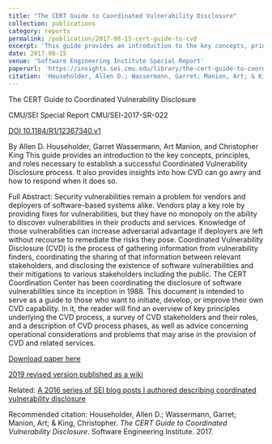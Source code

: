 ```yaml
---
title: "The CERT Guide to Coordinated Vulnerability Disclosure"
collection: publications
category: reports
permalink: /publication/2017-08-15-cert-guide-to-cvd
excerpt: 'This guide provides an introduction to the key concepts, principles, and roles necessary to establish a successful Coordinated Vulnerability Disclosure process. It also provides insights into how CVD can go awry and how to respond when it does so.'
date: 2017-08-15
venue: 'Software Engineering Institute Special Report'
paperurl: 'https://insights.sei.cmu.edu/library/the-cert-guide-to-coordinated-vulnerability-disclosure-2/'
citation: 'Householder, Allen D.; Wassermann, Garret; Manion, Art; & King, Christopher. <i>The CERT Guide to Coordinated Vulnerability Disclosure</i>. Software Engineering Institute. 2017. https://insights.sei.cmu.edu/library/the-cert-guide-to-coordinated-vulnerability-disclosure-2/'
---
```

The CERT Guide to Coordinated Vulnerability Disclosure 

CMU/SEI Special Report CMU/SEI-2017-SR-022

[DOI 10.1184/R1/12367340.v1](https://doi.org/10.1184/R1/12367340.v1)

By Allen D. Householder, Garret Wassermann, Art Manion, and Christopher King
This guide provides an introduction to the key concepts, principles, and roles necessary to establish a successful Coordinated Vulnerability Disclosure process. It also provides insights into how CVD can go awry and how to respond when it does so.

Full Abstract:
Security vulnerabilities remain a problem for vendors and deployers of software-based systems alike. Vendors play a key role by providing fixes for vulnerabilities, but they have no monopoly on the ability to discover vulnerabilities in their products and services. Knowledge of those vulnerabilities can increase adversarial advantage if deployers are left without recourse to remediate the risks they pose. Coordinated Vulnerability Disclosure (CVD) is the process of gathering information from vulnerability finders, coordinating the sharing of that information between relevant stakeholders, and disclosing the existence of software vulnerabilities and their mitigations to various stakeholders including the public. The CERT Coordination Center has been coordinating the disclosure of software vulnerabilities since its inception in 1988. This document is intended to serve as a guide to those who want to initiate, develop, or improve their own CVD capability. In it, the reader will find an overview of key principles underlying the CVD process, a survey of CVD stakeholders and their roles, and a description of CVD process phases, as well as advice concerning operational considerations and problems that may arise in the provision of CVD and related services.

[Download paper here](https://insights.sei.cmu.edu/library/the-cert-guide-to-coordinated-vulnerability-disclosure-2/)

[2019 revised version published as a wiki](https://vuls.cert.org/confluence/display/CVD)

Related: [A 2016 series of SEI blog posts I authored describing coordinated vulnerability disclosure](https://insights.sei.cmu.edu/blog/cvd-series-what-is-coordinated-vulnerability-disclosure-part-1-of-9/)

Recommended citation: Householder, Allen D.; Wassermann, Garret; Manion, Art; & King, Christopher. <i>The CERT Guide to Coordinated Vulnerability Disclosure</i>. Software Engineering Institute. 2017.
